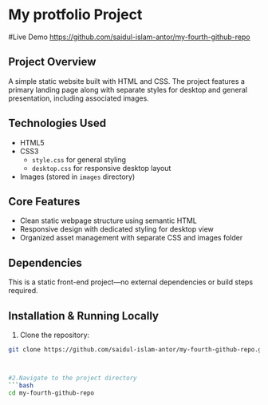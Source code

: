 # My protfolio Project

#Live Demo
https://github.com/saidul-islam-antor/my-fourth-github-repo

## Project Overview
A simple static website built with HTML and CSS. The project features a primary landing page along with separate styles for desktop and general presentation, including associated images.

## Technologies Used
- HTML5  
- CSS3  
  - `style.css` for general styling  
  - `desktop.css` for responsive desktop layout  
- Images (stored in `images` directory)

## Core Features
- Clean static webpage structure using semantic HTML
- Responsive design with dedicated styling for desktop view
- Organized asset management with separate CSS and images folder

## Dependencies
This is a static front-end project—no external dependencies or build steps required.

## Installation & Running Locally
1. Clone the repository:
```bash
git clone https://github.com/saidul-islam-antor/my-fourth-github-repo.git



#2.Navigate to the project directory
```bash
cd my-fourth-github-repo
